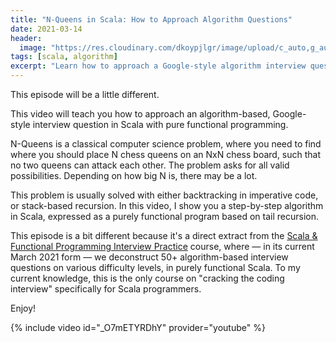 ```yaml
---
title: "N-Queens in Scala: How to Approach Algorithm Questions"
date: 2021-03-14
header:
  image: "https://res.cloudinary.com/dkoypjlgr/image/upload/c_auto,g_auto,h_300,w_1200/f_auto/q_auto:eco/v1715952116/blog_cover_large_phe6ch.jpg"
tags: [scala, algorithm]
excerpt: "Learn how to approach a Google-style algorithm interview question in Scala with pure functional programming."
---
```


This episode will be a little different.

This video will teach you how to approach an algorithm-based, Google-style interview question in Scala with pure functional programming.

N-Queens is a classical computer science problem, where you need to find where you should place N chess queens on an NxN chess board, such that no two queens can attack each other. The problem asks for all valid possibilities. Depending on how big N is, there may be a lot.

This problem is usually solved with either backtracking in imperative code, or stack-based recursion. In this video, I show you a step-by-step algorithm in Scala, expressed as a purely functional program based on tail recursion.

This episode is a bit different because it's a direct extract from the [Scala & Functional Programming Interview Practice](https://rockthejvm.com/p/scala-functional-programming-interview-practice) course, where &mdash; in its current March 2021 form &mdash; we deconstruct 50+ algorithm-based interview questions on various difficulty levels, in purely functional Scala. To my current knowledge, this is the only course on "cracking the coding interview" specifically for Scala programmers.

Enjoy!

{% include video id="_O7mETYRDhY" provider="youtube" %}
